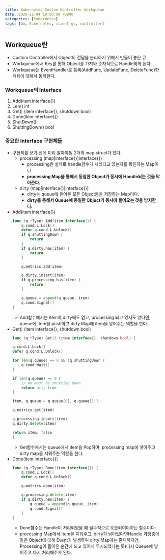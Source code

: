 ```yaml
---
title: Kubernetes Custom Controller Workqueue
date: 2020-11-04 19:00:00 +0900
categories: [Kubernetes]
tags: [Go, Kubernetes, client-go, controller]
---
```


## Workqueue란 
* Custom Controller에서 Object의 전달을 분리하기 위해서 만들어 놓은 큐
* Workqueue에서 Key를 통해 Object를 가져와 순차적으로 Handle하게 된다. 
* Workqueue는 
EventHandler로 등록(AddFunc, UpdateFunc, DeleteFunc)한 객체에 대해서 동작한다.

### Workqueue의 Interface
1. Add(item interface{})
2. Len() int
3. Get() (item interface{}, shutdown bool)
4. Done(item interface{})
5. ShutDown()
6. ShuttingDown() bool

### 중요한 Interface 구현체들
* 구현체를 보기 전에 미리 알아야될 2개의 map struct가 있다. 
    * processing (map[interface{}]interface{})
        * processing은 실제로 handle함수가 처리되고 있는지를 확인하는 Map이다 
        * **processing Map을 통해서 동일한 Object가 동시에 Handle되는 것을 막아준다.**
    * dirty (map[interface{}]interface{})
        * dirty는 queue에 들어온 모든 Object들을 저장하는 Map이다. 
        * **dirty를 통해서 Queue에 동일한 Object가 동시에 들어오는 것을 방지한다.**
* Add(item interface{})
    ```go
    func (q *Type) Add(item interface{}) {
	    q.cond.L.Lock()
	    defer q.cond.L.Unlock()
	    if q.shuttingDown {
		    return
	    }
	    if q.dirty.has(item) {
		    return
	    }

	    q.metrics.add(item)

	    q.dirty.insert(item)
	    if q.processing.has(item) {
		    return
	    }

	    q.queue = append(q.queue, item)
	    q.cond.Signal()
    }
    ```
    * Add함수에서는 item이 dirty에도 없고, processing 되고 있지도 않다면, queue에 item을 push하고 dirty Map에 item을 넣어주는 역할을 한다. 
* Get() (item interface{}, shutdown bool)
    ```go
    func (q *Type) Get() (item interface{}, shutdown bool) {
    
	q.cond.L.Lock()
    defer q.cond.L.Unlock()
    
	for len(q.queue) == 0 && !q.shuttingDown {
		q.cond.Wait()
	}
    
    if len(q.queue) == 0 {
		// We must be shutting down.
		return nil, true
	}

	item, q.queue = q.queue[0], q.queue[1:]

	q.metrics.get(item)

	q.processing.insert(item)
	q.dirty.delete(item)

	return item, false
    }
    ```
    * Get함수에서는 queue에서 item을 Pop하여, processing map에 넣어주고 dirty map을 지워주는 역할을 한다.
* Done(item interface{})
    ```go
    func (q *Type) Done(item interface{}) {
        q.cond.L.Lock()
        defer q.cond.L.Unlock()

        q.metrics.done(item)

        q.processing.delete(item)
        if q.dirty.has(item) {
            q.queue = append(q.queue, item)
            q.cond.Signal()
        }
    }
    ```
    * Done함수는 Handle이 처리되었을 때 필수적으로 호출되어야하는 함수이다. 
    * processing Map에서 Item을 지워주고, dirty가 남아있다면Handle 과정중에 같은 Object에 대해 Event가 발생하여 dirty Map에는 존재하지만, Processing이 들어온 순간에 되고 있어서 무시되었다는 뜻)다시 Queue에 넣어주고 다시 처리해주게 된다. 

